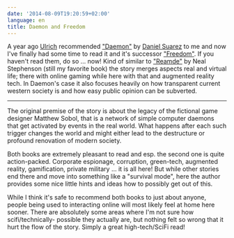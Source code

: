```yaml
---
date: '2014-08-09T19:20:59+02:00'
language: en
title: Daemon and Freedom
---
```



A year ago [Ulrich][ulope] recommended ["Daemon"][daemon] by [Daniel Suarez][ds]
to me and now I've finally had some time to read it and it's successor
["Freedom"][freedom]. If you haven't read them, do so ... now! Kind of similar
to ["Reamde"][rd] by Neal Stephenson (still my favorite book) the story merges
aspects real and virtual life; there with online gaming while here with that and
augmented reality tech. In Daemon's case it also focuses heavily on how
transparent current western society is and how easy public opinion can be
subverted. 

-----------

The original premise of the story is about the legacy of the fictional game
designer Matthew Sobol, that is a network of simple computer daemons that get
activated by events in the real world. What happens after each such trigger
changes the world and might either lead to the destructure or profound
renovation of modern society.

Both books are extremely pleasant to read and esp. the second one is
quite action-packed. Corporate espionage, corruption, green-tech, augmented
reality, gamification, private military ... it is all here! But while other
stories end there and move into something like a "survival mode", here the
author provides some nice little hints and ideas how to possibly get out of
this.

While I think it's safe to recommend both books to just about anyone, people
being used to interacting online will most likely feel at home here sooner.
There are absolutely some areas where I'm not sure how scifi/technically-
possible they actually are, but nothing felt so wrong that it hurt the flow of
the story. Simply a great high-tech/SciFi read!


[daemon]: https://www.goodreads.com/book/show/4699575-daemon
[freedom]: https://www.goodreads.com/book/show/7132363-freedom
[ulope]: https://twitter.com/ulope
[ds]: http://www.thedaemon.com/
[rd]: https://www.goodreads.com/book/show/10552338-reamde